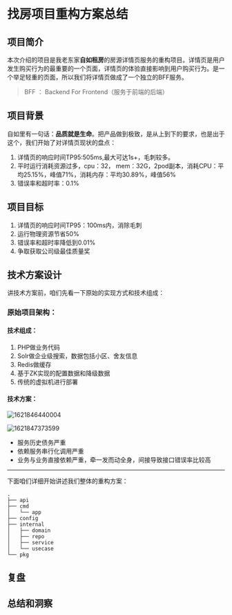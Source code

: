 # 找房项目重构方案总结

## 项目简介

本次介绍的项目是我老东家**自如租房**的房源详情页服务的重构项目。详情页是用户发生购买行为的最重要的一个页面，详情页的体验直接影响到用户购买行为。是一个举足轻重的页面，所以我们将详情页做成了一个独立的BFF服务。

> BFF ： Backend For Frontend（服务于前端的后端）

<!--网上有很多黑自如的，但是作为一个曾经在自如工作的自如人，个人觉得自如属于良心公司，对用户和客户服务理念和管理都是我目前遇到的最好的-->

## 项目背景

自如里有一句话：**品质就是生命**。把产品做到极致，是从上到下的要求，也是出于这个，我们开始了对详情页现状的盘点：

1. 详情页的响应时间TP95:505ms,最大可达1s+，毛刺较多。
2. 平时运行消耗资源过多，cpu：32， mem：32G，2pod副本，消耗CPU：平均25.15%，峰值71%，消耗内存：平均30.89%，峰值56%
3. 错误率和超时率：0.1%



## 项目目标

1. 详情页的响应时间TP95：100ms内，消除毛刺
2. 运行物理资源节省50%
3. 错误率和超时率降低到0.01%
4. 争取获取公司级最佳质量奖

## 技术方案设计

讲技术方案前，咱们先看一下原始的实现方式和技术组成：

### 原始项目架构：

#### 技术组成：

1. PHP做业务代码
2. Solr做企业级搜索，数据包括小区、舍友信息
3. Redis做缓存
4. 基于ZK实现的配置数据和降级数据
5. 传统的虚拟机进行部署

#### 技术方案：

![1621846440004](D:\www\Snail\Go实战系列\images\1621846440004.png)



![1621847373599](D:\www\Snail\Go实战系列\images\1621847373599.png)

- 服务历史债务严重
- 依赖服务串行化调用严重
- 业务与业务直接依赖严重，牵一发而动全身，间接导致接口错误率比较高

------

下面咱们详细开始讲述我们整体的重构方案：

```
.
├── api
├── cmd
│   └── app
├── config
├── internal
│   ├── domain
│   ├── repo
│   ├── service
│   └── usecase
└── pkg
```



## 复盘

## 总结和洞察













